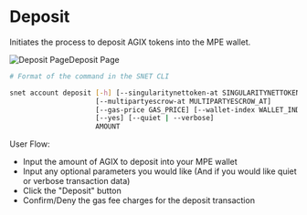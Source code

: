 # Deposit

Initiates the process to deposit AGIX tokens into the MPE wallet.

![Deposit Page](/assets/images/products/AIMarketplace/TUI/DepositAGIX.webp)Deposit Page

```bash
# Format of the command in the SNET CLI

snet account deposit [-h] [--singularitynettoken-at SINGULARITYNETTOKEN_AT]
                     [--multipartyescrow-at MULTIPARTYESCROW_AT]
                     [--gas-price GAS_PRICE] [--wallet-index WALLET_INDEX]
                     [--yes] [--quiet | --verbose]
                     AMOUNT
```

User Flow:

* Input the amount of AGIX to deposit into your MPE wallet
* Input any optional parameters you would like (And if you would like quiet or verbose transaction data)
* Click the "Deposit" button
* Confirm/Deny the gas fee charges for the deposit transaction
